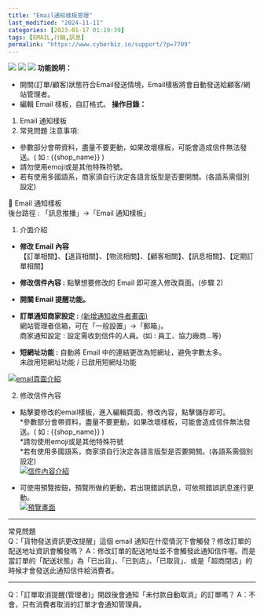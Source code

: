 ```yaml
---
title: "Email通知樣板管理"
last_modified: "2024-11-11"
categories: [2023-01-17 01:19:39]
tags: [EMAIL,行銷,訊息]
permalink: "https://www.cyberbiz.io/support/?p=7709"
---
```


![](https://www.cyberbiz.io/support/wp-content/uploads/適用站別.png)
[![](https://www.cyberbiz.io/support/wp-content/uploads/台灣站.png)](https://www.cyberbiz.io/support/?page_id=2490)
[![](https://www.cyberbiz.io/support/wp-content/uploads/北美站.png)](https://www.cyberbiz.io/support/?page_id=32080)
**功能說明：**  

* 開關(訂單/顧客)狀態符合Email發送情境，Email樣板將會自動發送給顧客/網站管理者。
* 編輯 Email 樣板，自訂格式。
**操作目錄：**

1. Email 通知樣板
2. 常見問題
注意事項:  

* 參數部分會帶資料，盡量不要更動，如果改壞樣板，可能會造成信件無法發送。( 如 : {{shop_name}} )
* 請勿使用emoji或是其他特殊符號。
* 若有使用多國語系，商家須自行決定各語言版型是否要開關。(各語系需個別設定)

📌 Email 通知樣板  
後台路徑 :  「訊息推播」→「Email 通知樣板」  


1. 介面介紹 
* **修改 Email 內容**  
【訂單相關】、【退貨相關】、【物流相關】、【顧客相關】、【訊息相關】、【定期訂單相關】

* **修改信件內容 :** 點擊想要修改的 Email 即可進入修改頁面。(步驟 2)
* **開關 Email 提醒功能。**
* **訂單通知商家設定 :** [(新增通知收件者畫面)](https://www.cyberbiz.io/support/wp-content/uploads/EMAIL-通知樣板管理01-1.png)  
網站管理者信箱，可在「一般設置」→「郵箱」。  
商家通知設定 : 設定需收到信件的人員。(如 : 員工、協力廠商…等)

* **短網址功能 :** 自動將 Email 中的連結更改為短網址，避免字數太多。  
未啟用短網址功能 / 已啟用短網址功能

[![email頁面介紹](https://www.cyberbiz.io/support/wp-content/uploads/EMAIL-通知樣板管理01.png)](https://www.cyberbiz.io/support/wp-content/uploads/EMAIL-通知樣板管理01.png)



2. 修改信件內容  

* 點擊要修改的email樣板，進入編輯頁面，修改內容，點擊儲存即可。  
*參數部分會帶資料，盡量不要更動，如果改壞樣板，可能會造成信件無法發送。( 如 : {{shop_name}} )  
*請勿使用emoji或是其他特殊符號  
*若有使用多國語系，商家須自行決定各語言版型是否要開關。(各語系需個別設定)  
[![信件內容介紹](https://www.cyberbiz.io/support/wp-content/uploads/EMAIL-通知樣板管理02.png)](https://www.cyberbiz.io/support/wp-content/uploads/EMAIL-通知樣板管理02.png)

* 可使用預覽按鈕，預覽所做的更動，若出現錯誤訊息，可依照錯誤訊息進行更動。  
[![預覽畫面](https://www.cyberbiz.io/support/wp-content/uploads/EMAIL-通知樣板管理03.png)](https://www.cyberbiz.io/support/wp-content/uploads/EMAIL-通知樣板管理03.png)

* * *

常見問題  
Q：「貨物發送資訊更改提醒」這個 email 通知在什麼情況下會觸發？修改訂單的配送地址資訊會觸發嗎？
A：修改訂單的配送地址並不會觸發此通知信件喔。而是當訂單的「配送狀態」為「已出貨」、「已到店」、「已取貨」、或是「超商閉店」的時候才會發送此通知信件給消費者。

* * *

Q：「訂單取消提醒(管理者)」開啟後會通知「未付款自動取消」的訂單嗎？ A：不會，只有消費者取消的訂單才會通知管理員。

